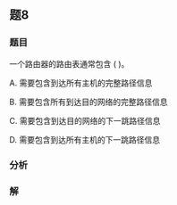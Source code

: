 ## 题8
### 题目
一个路由器的路由表通常包含 ( )。

A. 需要包含到达所有主机的完整路径信息

B. 需要包含所有到达目的网络的完整路径信息

C. 需要包含到达目的网络的下一跳路径信息

D. 需要包含到达所有主机的下一跳路径信息
### 分析

### 解